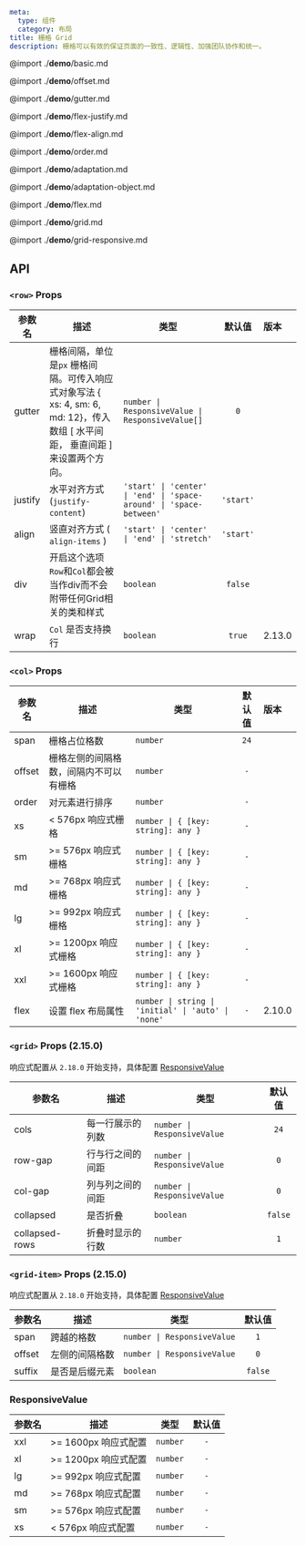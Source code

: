 ```yaml
meta:
  type: 组件
  category: 布局
title: 栅格 Grid
description: 栅格可以有效的保证页面的一致性、逻辑性、加强团队协作和统一。
```

@import ./__demo__/basic.md

@import ./__demo__/offset.md

@import ./__demo__/gutter.md

@import ./__demo__/flex-justify.md

@import ./__demo__/flex-align.md

@import ./__demo__/order.md

@import ./__demo__/adaptation.md

@import ./__demo__/adaptation-object.md

@import ./__demo__/flex.md

@import ./__demo__/grid.md

@import ./__demo__/grid-responsive.md

## API


### `<row>` Props

|参数名|描述|类型|默认值|版本|
|---|---|---|:---:|:---|
|gutter|栅格间隔，单位是`px` 栅格间隔。可传入响应式对象写法 { xs: 4, sm: 6, md: 12}，传入数组 [ 水平间距， 垂直间距 ] 来设置两个方向。|`number \| ResponsiveValue \| ResponsiveValue[]`|`0`||
|justify|水平对齐方式 (`justify-content`)|`'start' \| 'center' \| 'end' \| 'space-around' \| 'space-between'`|`'start'`||
|align|竖直对齐方式 ( `align-items` )|`'start' \| 'center' \| 'end' \| 'stretch'`|`'start'`||
|div|开启这个选项`Row`和`Col`都会被当作div而不会附带任何Grid相关的类和样式|`boolean`|`false`||
|wrap|`Col` 是否支持换行|`boolean`|`true`|2.13.0|




### `<col>` Props

|参数名|描述|类型|默认值|版本|
|---|---|---|:---:|:---|
|span|栅格占位格数|`number`|`24`||
|offset|栅格左侧的间隔格数，间隔内不可以有栅格|`number`|`-`||
|order|对元素进行排序|`number`|`-`||
|xs|< 576px 响应式栅格|`number \| { [key: string]: any }`|`-`||
|sm|>= 576px 响应式栅格|`number \| { [key: string]: any }`|`-`||
|md|>= 768px 响应式栅格|`number \| { [key: string]: any }`|`-`||
|lg|>= 992px 响应式栅格|`number \| { [key: string]: any }`|`-`||
|xl|>= 1200px 响应式栅格|`number \| { [key: string]: any }`|`-`||
|xxl|>= 1600px 响应式栅格|`number \| { [key: string]: any }`|`-`||
|flex|设置 flex 布局属性|`number \| string \| 'initial' \| 'auto' \| 'none'`|`-`|2.10.0|




### `<grid>` Props (2.15.0)
响应式配置从 `2.18.0` 开始支持，具体配置 [ResponsiveValue](#responsivevalue)

|参数名|描述|类型|默认值|
|---|---|---|:---:|
|cols|每一行展示的列数|`number \| ResponsiveValue`|`24`|
|row-gap|行与行之间的间距|`number \| ResponsiveValue`|`0`|
|col-gap|列与列之间的间距|`number \| ResponsiveValue`|`0`|
|collapsed|是否折叠|`boolean`|`false`|
|collapsed-rows|折叠时显示的行数|`number`|`1`|




### `<grid-item>` Props (2.15.0)
响应式配置从 `2.18.0` 开始支持，具体配置 [ResponsiveValue](#responsivevalue)

|参数名|描述|类型|默认值|
|---|---|---|:---:|
|span|跨越的格数|`number \| ResponsiveValue`|`1`|
|offset|左侧的间隔格数|`number \| ResponsiveValue`|`0`|
|suffix|是否是后缀元素|`boolean`|`false`|




### ResponsiveValue

|参数名|描述|类型|默认值|
|---|---|---|:---:|
|xxl|>= 1600px 响应式配置|`number`|`-`|
|xl|>= 1200px 响应式配置|`number`|`-`|
|lg|>= 992px 响应式配置|`number`|`-`|
|md|>= 768px 响应式配置|`number`|`-`|
|sm|>= 576px 响应式配置|`number`|`-`|
|xs|< 576px 响应式配置|`number`|`-`|



